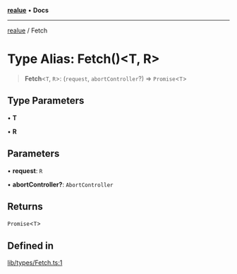 [**realue**](../README.md) • **Docs**

***

[realue](../README.md) / Fetch

# Type Alias: Fetch()\<T, R\>

> **Fetch**\<`T`, `R`\>: (`request`, `abortController`?) => `Promise`\<`T`\>

## Type Parameters

• **T**

• **R**

## Parameters

• **request**: `R`

• **abortController?**: `AbortController`

## Returns

`Promise`\<`T`\>

## Defined in

[lib/types/Fetch.ts:1](https://github.com/nevoland/realue/blob/b0a59c2aa8e01af359fa1933a59bc53236ad21c6/lib/types/Fetch.ts#L1)
